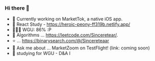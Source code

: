 ### Hi there 👋
- 🔭  Currently working on MarketTok, a native iOS app.
- 🌱  React Study - https://heroic-peony-ff319b.netlify.app/
- 👨🏽‍🏫  WGU: 86% :P
- 🤔  Algorithms ... https://leetcode.com/Sinceretear/.
- ⭐️             ... https://binarysearch.com/@/Sincereteaar
- 💬 Ask me about ... MarketZoom on TestFlight! (link: coming soon)
- 🤔 studying for WGU - D&A l

<!--
**Sinceretear/Sinceretear** is a ✨ _special_ ✨ repository because its `README.md` (this file) appears on your GitHub profile.

Here are some ideas to get you started:


- 👯 I’m looking to collaborate on ...
- 🤔 I’m looking for help with ...
- 💬 Ask me about ...
- 📫 How to reach me: ...

- ⚡ Fun fact: ...
-->
